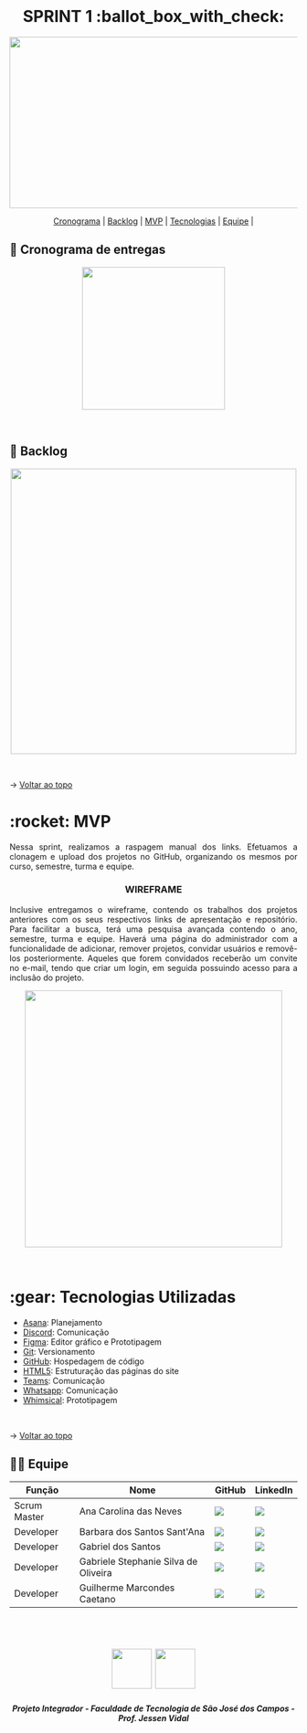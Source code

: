  <br id="topo">
 
<h1 align="center"> SPRINT 1 :ballot_box_with_check: </h1>

<p align="center"> <img src = "https://github.com/api-equipe-5/Projeto_Integrador/blob/master/Imagens/Logo%203.png" height="300" width="600"/></p>

<p align="center">
    <a href="#cronograma">Cronograma</a> | 
    <a href="#backlog">Backlog</a> | 
    <a href="#mvp">MVP</a> | 
    <a href="#tecnologias">Tecnologias</a> | 
    <a href="#equipe">Equipe</a> | 
</p>

<span id="cronograma">
 
## :calendar: Cronograma de entregas
<p align="center"> <img src = "https://github.com/api-equipe-5/Projeto_Integrador/blob/master/Relat%C3%B3rios/Sprint%201/img/cronograma-sprint1.png" height="250"></p>
<br>
 
<span id="backlog">
 
## :pushpin: Backlog
<p align="center"> <img src = "https://github.com/api-equipe-5/Projeto_Integrador/blob/master/Relat%C3%B3rios/Sprint%201/img/backlog-sprint1.png" height="500" /></p>
<br>

 → [Voltar ao topo](#topo)

 <span id="mvp">
 
<h1> :rocket: MVP </h1>
<p align="justify">Nessa sprint, realizamos a raspagem manual dos links. Efetuamos a clonagem e upload dos projetos no GitHub, organizando os mesmos por curso, semestre, turma e equipe.</p>


<h3 align="center"> WIREFRAME </h3>
<p align="justify">Inclusive entregamos o wireframe, contendo os trabalhos dos projetos anteriores com os seus respectivos links de apresentação e repositório. Para facilitar a busca, terá uma pesquisa avançada contendo o ano, semestre, turma e equipe. Haverá uma página do administrador com a funcionalidade de adicionar, remover projetos, convidar usuários e removê-los posteriormente. Aqueles que forem convidados receberão um convite no e-mail, tendo que criar um login, em seguida possuindo acesso para a inclusão do projeto. <br> </p>
<p align="center"> <img src = "https://github.com/api-equipe-5/Projeto_Integrador/blob/master/Relat%C3%B3rios/Sprint%201/img/Prot%C3%B3tipo.gif" height="450"/></p>
<br>
 
<span id="tecnologias">
  
<h1> 	:gear: Tecnologias Utilizadas</h2>

- [Asana](https://www.asana.com/): Planejamento
- [Discord](https://discord.com): Comunicação
- [Figma](http://www.figma.com): Editor gráfico e Prototipagem 
- [Git](https://git-scm.com): Versionamento
- [GitHub](https://github.com/): Hospedagem de código
- [HTML5](): Estruturação das páginas do site
- [Teams](https://teams.microsoft.com): Comunicação
- [Whatsapp](): Comunicação
- [Whimsical](https://whimsical.com): Prototipagem

 
 <br>
 
→ [Voltar ao topo](#topo)
 
<span id="equipe">
 
## 👩‍💻 Equipe
|Função|Nome|GitHub|LinkedIn|
| -------- | -------- |-------- |-------- |
|Scrum Master|Ana Carolina das Neves|<a href="https://github.com/AnaCarolinaNeves" target="_blank"><img src = "https://img.shields.io/badge/GitHub-100000?style=for-the-badge&logo=github&logoColor=white" target="_blank"></a>|<a href="https://www.linkedin.com/in/ana-carolina-neves-36aa68207/" target="_blank"><img src="https://img.shields.io/badge/-LinkedIn-%230077B5?style=for-the-badge&logo=linkedin&logoColor=white" target="_blank"></a>|
|Developer|Barbara dos Santos Sant'Ana|<a href="https://github.com/BaahSSantana" target="_blanck"><img src = "https://img.shields.io/badge/GitHub-100000?style=for-the-badge&logo=github&logoColor=white" target="_blank"></a>|<a href="https://www.linkedin.com/in/barbara-santana/" target="_blank"><img src="https://img.shields.io/badge/-LinkedIn-%230077B5?style=for-the-badge&logo=linkedin&logoColor=white" target="_blank"></a>|
|Developer|Gabriel dos Santos|<a href="https://github.com/GabriellSantos341" target="_blank"><img src = "https://img.shields.io/badge/GitHub-100000?style=for-the-badge&logo=github&logoColor=white" target="_blank"></a>|<a href="https://www.linkedin.com/in/gabriel-dos-santos-18b9aa220/" target="_blank"><img src="https://img.shields.io/badge/-LinkedIn-%230077B5?style=for-the-badge&logo=linkedin&logoColor=white" target="_blank"></a> |
|Developer|Gabriele Stephanie Silva de Oliveira|<a href="https://github.com/oliveira-gabriele" target="_blanck"><img src = "https://img.shields.io/badge/GitHub-100000?style=for-the-badge&logo=github&logoColor=white" target="_blank"></a> |<a href="https://www.linkedin.com/in/gabriele-oliveira-929317221" target="_blank"><img src="https://img.shields.io/badge/-LinkedIn-%230077B5?style=for-the-badge&logo=linkedin&logoColor=white" target="_blank"></a>|
|Developer|Guilherme Marcondes Caetano|<a href="https://github.com/gui-marcondes" target="_blanck"><img src = "https://img.shields.io/badge/GitHub-100000?style=for-the-badge&logo=github&logoColor=white" target="_blank"></a> |<a href="https://www.linkedin.com/in/guilhermemarcondescaetano" target="_blank"><img src="https://img.shields.io/badge/-LinkedIn-%230077B5?style=for-the-badge&logo=linkedin&logoColor=white" target="_blank"></a>|
<br>


 <h1 align="center"> <img src = "https://fatecsjc-prd.azurewebsites.net/images/logo/fatecsjc_400x192.png" height="70"  align="auto"> <img src = "https://github.com/api-equipe-5/Projeto_Integrador/blob/master/Relat%C3%B3rios/Sprint%201/img/cyb-logo.png" height="70" />
 

 <h5 align="center"> Projeto Integrador - Faculdade de Tecnologia de São José dos Campos - Prof. Jessen Vidal </h5>

